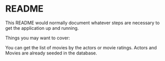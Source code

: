 # README

This README would normally document whatever steps are necessary to get the
application up and running.

Things you may want to cover:

You can get the list of movies by the actors or movie ratings. Actors and Movies are already seeded in the database.

